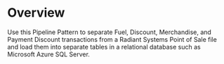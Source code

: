 # Overview

Use this Pipeline Pattern to separate Fuel, Discount, Merchandise, and Payment Discount transactions from a Radiant Systems Point of Sale file and load them into separate tables in a relational database such as Microsoft Azure SQL Server.&#x20;

